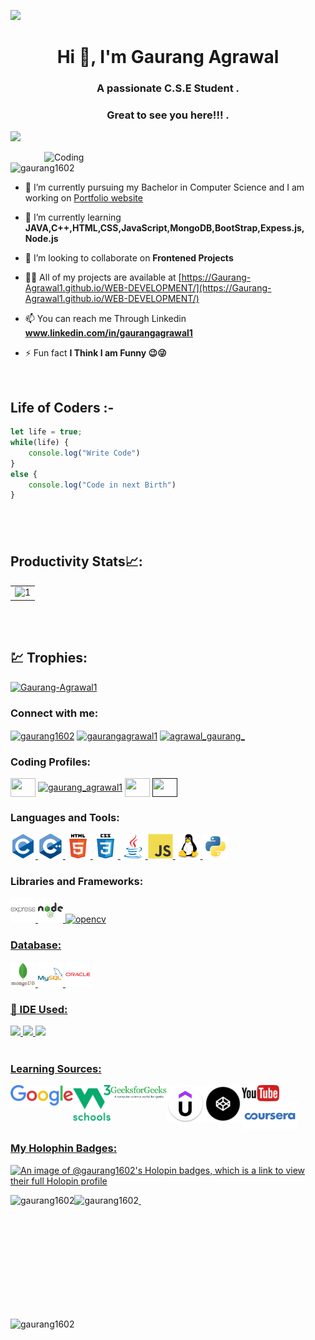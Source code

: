 ![](https://github.com/Gaurang1602/Gaurang1602/blob/main/Navy%20Blue%20Geometric%20Technology%20LinkedIn%20Banner%20(3).gif)
<!--![](https://github.com/Gaurang1602/Gaurang1602/blob/main/Gaurang%20Agrawal.png)-->

<h1 align="center">Hi 👋, I'm Gaurang Agrawal</h1>
<h3 align="center">A passionate  C.S.E Student .</h3>

<h3 align="center">Great to see you here!!! .</h3>
<!-- Typing SVG by Gaurang1602 - https://github.com/Gaurang1602/readme-typing-svg -->
<p align="left">
  <a href="https://github.com/Gaurang1602/readme-typing-svg"><img src="https://readme-typing-svg.herokuapp.com/?lines=Hi,%20I%20am%20Gaurang!;I%20Like%20to%20Explore%20new%20Coding%20Languages;I%20Love%20Coding%20❤;I%20Like%20to%20learn%20new%20Technologies.&font=Fira%20Code&left=true&width=440&height=45&color=61CC8C&vleft=true&size=22"></a>
</p>
<!--  -->
<img align="right" alt="Coding" Width="450" src="https://github.com/Gaurang1602/Gaurang1602/blob/main/code.gif"

<p align="left"> <img src="https://komarev.com/ghpvc/?username=gaurang1602&label=Profile%20views&color=0e75b6&style=flat" alt="gaurang1602" /> </p>

- 🔭 I’m currently pursuing my Bachelor in  Computer Science and I am working on [Portfolio website](https://gaurang1602.github.io/WEB-DEVELOPMENT/)

- 🌱 I’m currently learning **JAVA,C++,HTML,CSS,JavaScript,MongoDB,BootStrap,Expess.js, Node.js**

- 👯 I’m looking to collaborate on **Frontened Projects**

- 👨‍💻 All of my projects are available at [https://Gaurang-Agrawal1.github.io/WEB-DEVELOPMENT/](https://Gaurang-Agrawal1.github.io/WEB-DEVELOPMENT/)

- 📫 You can reach me Through Linkedin **www.linkedin.com/in/gaurangagrawal1**

- ⚡ Fun fact **I Think I am Funny 😉😜**

<br>


## Life of Coders :-
```javascript
let life = true;
while(life) {
    console.log("Write Code")
}
else {
    console.log("Code in next Birth")
}
```


<h2 align="center">
<p align="center"><img width="150%" 
</p>

## Productivity Stats📈:
<table>
  <tr>
    <td><center><img src="https://github-profile-summary-cards.vercel.app/api/cards/profile-details?username=Gaurang-Agrawal1&theme=monokai"  display=block width=100% height=auto  alt="1" ></center></td></b>
   </tr> 
</table>



</p>

<br><br>
## 💹 Trophies:

<p align="left"> <a href="https://github.com/ryo-ma/github-profile-trophy"><img src="https://github-profile-trophy.vercel.app/?username=Gaurang-Agrawal1&theme=darkhub" alt="Gaurang-Agrawal1" /></a> </p>


<h3 align="left">Connect with me:</h3>
<p align="left">
<a href="https://twitter.com/gaurang1602" target="blank"><img align="center" src="https://raw.githubusercontent.com/rahuldkjain/github-profile-readme-generator/master/src/images/icons/Social/twitter.svg" alt="gaurang1602" height="30" width="40" /></a>
<a href="https://linkedin.com/in/gaurangagrawal1" target="blank"><img align="center" src="https://raw.githubusercontent.com/rahuldkjain/github-profile-readme-generator/master/src/images/icons/Social/linked-in-alt.svg" alt="gaurangagrawal1" height="30" width="40" /></a>
<a href="https://instagram.com/agrawal_gaurang_" target="blank"><img align="center" src="https://raw.githubusercontent.com/rahuldkjain/github-profile-readme-generator/master/src/images/icons/Social/instagram.svg" alt="agrawal_gaurang_" height="30" width="40" /></a><br>
<h3 align="left">Coding Profiles:</h3>
<a href="https://www.codechef.com/users/" target="blank"><img align="center" src="https://cdn.jsdelivr.net/npm/simple-icons@3.1.0/icons/codechef.svg" alt="" height="30" width="40" /></a>
<a href="https://www.hackerrank.com/" target="blank"><img align="center" src="https://raw.githubusercontent.com/rahuldkjain/github-profile-readme-generator/master/src/images/icons/Social/hackerrank.svg" alt="gaurang_agrawal1" height="30" width="40" /></a>
<a href="https://www.leetcode.com/" target="blank"><img align="center" src="https://raw.githubusercontent.com/rahuldkjain/github-profile-readme-generator/master/src/images/icons/Social/leet-code.svg" alt="" height="30" width="40" /></a>
<a href="" target="blank"><img align="center" src="https://raw.githubusercontent.com/rahuldkjain/github-profile-readme-generator/master/src/images/icons/Social/geeks-for-geeks.svg" alt="" height="30" width="40" /></a>
</p>

<h3 align="left">Languages and Tools:</h3>
<p align="left"> <a href="https://www.cprogramming.com/" target="_blank" rel="noreferrer"> <img src="https://raw.githubusercontent.com/devicons/devicon/master/icons/c/c-original.svg" alt="c" width="40" height="40"/>
 </a> <a href="https://www.w3schools.com/cpp/" target="_blank" rel="noreferrer"> <img src="https://raw.githubusercontent.com/devicons/devicon/master/icons/cplusplus/cplusplus-original.svg" alt="cplusplus" width="40" height="40"/> 
   </a> <a href="https://www.w3.org/html/" target="_blank" rel="noreferrer"> <img src="https://raw.githubusercontent.com/devicons/devicon/master/icons/html5/html5-original-wordmark.svg" alt="html5" width="40" height="40"/>
</a> <a href="https://www.w3schools.com/css/" target="_blank" rel="noreferrer"> <img src="https://raw.githubusercontent.com/devicons/devicon/master/icons/css3/css3-original-wordmark.svg" alt="css3" width="40" height="40"/>
 </a> <a href="https://www.java.com" target="_blank" rel="noreferrer"> <img src="https://raw.githubusercontent.com/devicons/devicon/master/icons/java/java-original.svg" alt="java" width="40" height="40"/>
 </a> <a href="https://developer.mozilla.org/en-US/docs/Web/JavaScript" target="_blank" rel="noreferrer"> <img src="https://raw.githubusercontent.com/devicons/devicon/master/icons/javascript/javascript-original.svg" alt="javascript" width="40" height="40"/> 
</a> <a href="https://www.linux.org/" target="_blank" rel="noreferrer"> <img src="https://raw.githubusercontent.com/devicons/devicon/master/icons/linux/linux-original.svg" alt="linux" width="40" height="40"/> 
 </a> <a href="https://www.python.org" target="_blank" rel="noreferrer"> <img src="https://raw.githubusercontent.com/devicons/devicon/master/icons/python/python-original.svg" alt="python" width="40" height="40"/> </a> </p>
 <h3 align="left">Libraries and Frameworks:</h3>
 </a> <a href="https://expressjs.com" target="_blank" rel="noreferrer"> <img src="https://raw.githubusercontent.com/devicons/devicon/master/icons/express/express-original-wordmark.svg" alt="express" width="40" height="40"/>
</a> <a href="https://nodejs.org" target="_blank" rel="noreferrer"> <img src="https://raw.githubusercontent.com/devicons/devicon/master/icons/nodejs/nodejs-original-wordmark.svg" alt="nodejs" width="40" height="40"/>
 </a> <a href="https://opencv.org/" target="_blank" rel="noreferrer"> <img src="https://www.vectorlogo.zone/logos/opencv/opencv-icon.svg" alt="opencv" width="40" height="40"/>
   <h3 align="left">Database:</h3>
  </a> <a href="https://www.mongodb.com/" target="_blank" rel="noreferrer"> <img src="https://raw.githubusercontent.com/devicons/devicon/master/icons/mongodb/mongodb-original-wordmark.svg" alt="mongodb" width="40" height="40"/> 
</a> <a href="https://www.mysql.com/" target="_blank" rel="noreferrer"> <img src="https://raw.githubusercontent.com/devicons/devicon/master/icons/mysql/mysql-original-wordmark.svg" alt="mysql" width="40" height="40"/> 
  </a> <a href="https://www.oracle.com/" target="_blank" rel="noreferrer"> <img src="https://raw.githubusercontent.com/devicons/devicon/master/icons/oracle/oracle-original.svg" alt="oracle" width="40" height="40"/>
  <br>
  
  <h3 align="left"> 📝 IDE Used:</h3>
  
  ![][vscode] ![][pycharm] ![][intelij]  <br><br>
  
  
  <h3 align="left" > Learning Sources:</h3>


<img align="left" alt="Google" width="100px" src="https://github.com/03prashantpk/03prashantpk/blob/main/assets/google-2015-google-new-google-icon.svg" />
<img align="left" alt="W3school" width="60px" src="https://github.com/03prashantpk/03prashantpk/blob/main/assets/w3school.png" />
<img align="left" alt="gfg" width="90px" src="https://github.com/03prashantpk/03prashantpk/blob/main/assets/geeksforgeeks-17.png" />
<img align="left" alt="Udemy" width="60px" src="https://github.com/03prashantpk/03prashantpk/blob/main/assets/udemy.webp" />
<img align="left" alt="Codepen" width="60px" src="https://github.com/03prashantpk/03prashantpk/blob/main/assets/social-32-512.webp" />
<img align="left" alt="YouTube" width="60px" src="https://github.com/03prashantpk/03prashantpk/blob/main/assets/youtube.webp" />
<img align="left" alt="coursera" width="90px" src="https://github.com/03prashantpk/03prashantpk/blob/main/assets/coursera_logo_icon.png" />

<br><br><br><br>
  
 
  
   <h3 align="left">My Holophin Badges:</h3>

  
 ![An image of @gaurang1602's Holopin badges, which is a link to view their full Holopin profile](https://holopin.me/gaurang1602)
 

<p><img align="left" src="https://github-readme-stats.vercel.app/api/top-langs?username=Gaurang-Agrawal1&theme=radical&show_icons=true&locale=en&layout=compact" alt="gaurang1602" /></p>

<p>&nbsp;<img align="left" src="https://github-readme-stats.vercel.app/api?username=Gaurang-Agrawal1&theme=transparent&show_icons=true&locale=en" alt="gaurang1602" /></p>
<br><br><br><br><br><br><br><br><br>
<p><img align="left" src="https://github-readme-streak-stats.herokuapp.com/?user=Gaurang-Agrawal1&theme=radical" alt="gaurang1602" /></p>


[snake]: https://github.com/Gaurang-Agrawal1/Gaurang-Agrawal1/blob/output/snake.svg
[graph]: https://github-readme-activity-graph.cyclic.app/graph?username=Gaurang-Agrawal1&theme=react-dark&hide_border=false&area=true
[vscode]: https://img.shields.io/badge/Visual%20Studio%20Code-%23007ACC.svg?style=for-the-badge&logo=visual-studio-code&logoColor=white
[pycharm]: https://img.shields.io/badge/pycharm-143?style=for-the-badge&logo=pycharm&logoColor=black&color=black&labelColor=green
[intelij]: https://img.shields.io/badge/IntelliJIDEA-000000.svg?style=for-the-badge&logo=intellij-idea&logoColor=white


